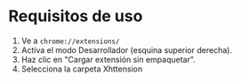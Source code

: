 # Requisitos de uso
1. Ve a ```chrome://extensions/```
2. Activa el modo Desarrollador (esquina superior derecha).
3. Haz clic en "Cargar extensión sin empaquetar".
4. Selecciona la carpeta Xhttension
